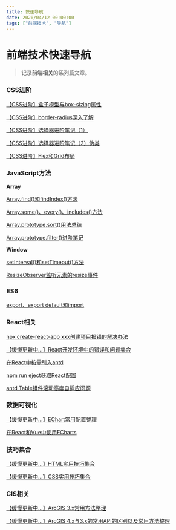 ```yaml
---
title: 快速导航
date: 2020/04/12 00:00:00
tags: ["前端技术", "导航"]
---
```


# 前端技术快速导航

<ClientOnly>
  <display-bar :displayData="$frontmatter"></display-bar>
</ClientOnly>

> 记录**前端相关**的系列篇文章。

### CSS进阶

<a href="/blog/frontend/css&html/box-model-and-box-sizing.html" target="_blank">【CSS进阶】盒子模型与box-sizing属性</a>

<a href="/blog/frontend/css&html/css-border-radius.html" target="_blank">【CSS进阶】border-radius深入了解</a>

<a href="/blog/frontend/css&html/css-selector-1.html" target="_blank">【CSS进阶】选择器进阶笔记（1）</a>

<a href="/blog/frontend/css&html/css-selector-2.html" target="_blank">【CSS进阶】选择器进阶笔记（2）伪类</a>

<a href="/blog/frontend/css&html/flex-and-grid.html" target="_blank">【CSS进阶】Flex和Grid布局</a>

### JavaScript方法

**Array**

<a href="/blog/frontend/javascript/array-find-and-findindex.html" target="_blank">Array.find()和findIndex()方法</a>

<a href="/blog/frontend/javascript/array-some-and-every-and-includes.html" target="_blank">Array.some()、every()、includes()方法</a>

<a href="/blog/frontend/javascript/array-sort.html" target="_blank">Array.prototype.sort()用法总结</a>

<a href="/blog/frontend/javascript/array-filter.html" target="_blank">Array.prototype.filter()进阶笔记</a>

**Window**

<a href="/blog/frontend/javascript/setinterval-and-settimeout.html" target="_blank">setInterval()和setTimeout()方法</a>

<a href="/blog/frontend/javascript/element-resize-observer.html" target="_blank">ResizeObserver监听元素的resize事件</a>

### ES6

<a href="/blog/frontend/javascript/export-and-export-default.html" target="_blank">export、export default和import</a>

### React相关

<a href="/blog/frontend/react/react-install-error.html" target="_blank">npx create-react-app xxx创建项目报错的解决办法</a>

<a href="/blog/frontend/react/react-errors-summary.html" target="_blank">【缓慢更新中...】React开发环境中的错误和问题集合</a>

<a href="/blog/frontend/react/use-modularized-antd-in-react.html" target="_blank">在React中按需引入antd</a>

<a href="/blog/frontend/react/npm-run-eject.html" target="_blank">npm run eject获取React配置</a>

<a href="/blog/frontend/react/antd-table-scroll-y.html" target="_blank">antd Table组件滚动高度自适应问题</a>

### 数据可视化

<a href="/blog/frontend/other/echart-basic-config.html" target="_blank">【缓慢更新中...】EChart常用配置整理</a>

<a href="/blog/frontend/other/use-echart-in-react-and-vue.html" target="_blank">在React和Vue中使用ECharts</a>

### 技巧集合

<a href="/blog/frontend/css&html/html-practical-skills.html" target="_blank">【缓慢更新中...】HTML实用技巧集合</a>

<a href="/blog/frontend/css&html/css-practical-skills.html" target="_blank">【缓慢更新中...】CSS实用技巧集合</a>

###  GIS相关

<a href="/blog/frontend/gis/arcgis-api-for-js.html" target="_blank">【缓慢更新中...】ArcGIS 3.x常用方法整理</a>

<a href="/blog/frontend/gis/arcgis-api-for-js-4x.html" target="_blank">【缓慢更新中...】ArcGIS 4.x与3.x的常用API的区别以及常用方法整理</a>

